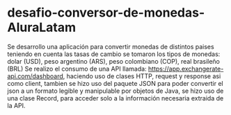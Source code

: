 # desafio-conversor-de-monedas-AluraLatam

Se desarrollo una aplicación para convertir monedas de distintos paises teniendo en cuenta las tasas de cambio
se tomaron los tipos de monedas: dolar (USD), peso argentino (ARS), peso colombiano (COP), real brasileño (BRL)
Se realizo el consumo de una API llamada: https://app.exchangerate-api.com/dashboard, haciendo uso de clases HTTP, request y response asi
como client, tambien se hizo uso del paquete JSON para poder convertir el json a un formato legible y manipulable por objetos de Java, se hizo
uso de una clase Record, para acceder solo a la información necesaria extraida de la API.
